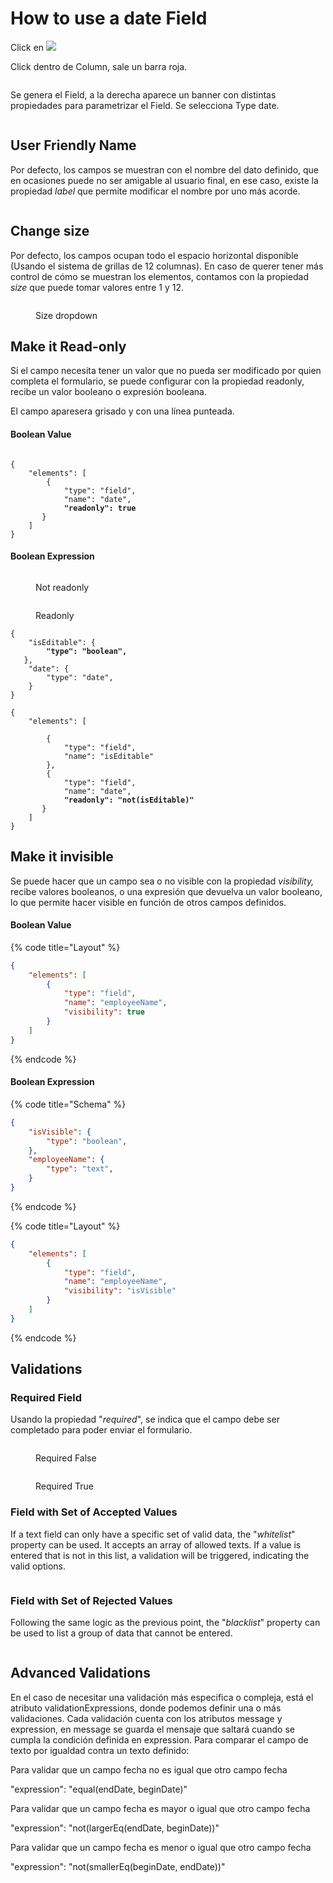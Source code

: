 # How to use a date Field

Click en ![](<../../.gitbook/assets/image (2).png>)

Click dentro de Column, sale un barra roja.

<figure><img src="../../.gitbook/assets/image (9).png" alt=""><figcaption></figcaption></figure>

Se genera el Field, a la derecha aparece un banner con distintas propiedades para parametrizar el Field. Se selecciona Type date.

<figure><img src="../../.gitbook/assets/VisualEditor_Field_Date_Type.png" alt=""><figcaption></figcaption></figure>

## User Friendly Name

Por defecto, los campos se muestran con el nombre del dato definido, que en ocasiones puede no ser amigable al usuario final, en ese caso, existe la propiedad _label_ que permite modificar el nombre por uno más acorde.

<figure><img src="../../.gitbook/assets/VisualEditor_Field_Date_Label.png" alt=""><figcaption></figcaption></figure>

## Change size

Por defecto, los campos ocupan todo el espacio horizontal disponible (Usando el sistema de grillas de 12 columnas). En caso de querer tener más control de cómo se muestran los elementos, contamos con la propiedad _size_ que puede tomar valores entre 1 y 12.

<figure><img src="../../.gitbook/assets/VisualEditor_Field_Text_Size.png" alt=""><figcaption><p>Size dropdown</p></figcaption></figure>

## Make it Read-only

Si el campo necesita tener un valor que no pueda ser modificado por quien completa el formulario, se puede configurar con la propiedad readonly, recibe un valor booleano o expresión booleana.

El campo aparesera grisado y con una línea punteada.

#### Boolean Value

<figure><img src="../../.gitbook/assets/image.png" alt=""><figcaption></figcaption></figure>

<pre class="language-json" data-title="Layout"><code class="lang-json">{
	"elements": [
		{
			"type": "field",
			"name": "date",
<strong>			"readonly": true
</strong>		}
	]
}
</code></pre>

#### Boolean Expression

<figure><img src="../../.gitbook/assets/VisualEditor_Field_Date_Readonly_False.png" alt=""><figcaption><p>Not readonly</p></figcaption></figure>

<figure><img src="../../.gitbook/assets/VisualEditor_Field_Date_Readonly_True.png" alt=""><figcaption><p>Readonly</p></figcaption></figure>

<pre class="language-json" data-title="Schema"><code class="lang-json">{
	"isEditable": {
<strong>		"type": "boolean",
</strong>	},
	"date": {
		"type": "date",
	}
}
</code></pre>

<pre class="language-json" data-title="Layout"><code class="lang-json">{
	"elements": [

		{
			"type": "field",
			"name": "isEditable"
		},
		{
			"type": "field",
			"name": "date",
<strong>			"readonly": "not(isEditable)"
</strong>		}
	]
}
</code></pre>

## Make it invisible&#x20;

Se puede hacer que un campo sea o no visible con la propiedad _visibility,_ recibe valores booleanos, o una expresión que devuelva un valor booleano, lo que permite hacer visible en función de otros campos definidos.

#### Boolean Value

{% code title="Layout" %}
```json
{
	"elements": [
		{
			"type": "field",
			"name": "employeeName",
			"visibility": true
		}
	]
}
```
{% endcode %}

#### Boolean Expression

{% code title="Schema" %}
```json
{
	"isVisible": {
		"type": "boolean",
	},
	"employeeName": {
		"type": "text",
	}
}
```
{% endcode %}

{% code title="Layout" %}
```json
{
	"elements": [
		{
			"type": "field",
			"name": "employeeName",
			"visibility": "isVisible"
		}
	]
}
```
{% endcode %}

## Validations

### Required Field

Usando la propiedad "_required_", se indica que el campo debe ser completado para poder enviar el formulario.

<figure><img src="../../.gitbook/assets/VisualEditor_Field_Text_Required_False.png" alt=""><figcaption><p>Required False</p></figcaption></figure>

<figure><img src="../../.gitbook/assets/VisualEditor_Field_Text_Required_True.png" alt=""><figcaption><p>Required True</p></figcaption></figure>

### Field with Set of Accepted Values

If a text field can only have a specific set of valid data, the "_whitelist_" property can be used. It accepts an array of allowed texts. If a value is entered that is not in this list, a validation will be triggered, indicating the valid options.

<figure><img src="../../.gitbook/assets/VisualEditor_Field_Text_Whitelist.png" alt=""><figcaption></figcaption></figure>

### Field with Set of Rejected Values

Following the same logic as the previous point, the "_blacklist_" property can be used to list a group of data that cannot be entered.

<figure><img src="../../.gitbook/assets/VisualEditor_Field_Text_Blacklist.png" alt=""><figcaption></figcaption></figure>

## Advanced Validations

En el caso de necesitar una validación más especifica o compleja, está el atributo validationExpressions, donde podemos definir una o más validaciones. Cada validación cuenta con los atributos message y expression, en message se guarda el mensaje que saltará cuando se cumpla la condición definida en expression. Para comparar el campo de texto por igualdad contra un texto definido:

Para validar que un campo fecha no es igual que otro campo fecha

"expression": "equal(endDate, beginDate)"

Para validar que un campo fecha es mayor o igual que otro campo fecha

"expression": "not(largerEq(endDate, beginDate))"

Para validar que un campo fecha es menor o igual que otro campo fecha

"expression": "not(smallerEq(beginDate, endDate))"
